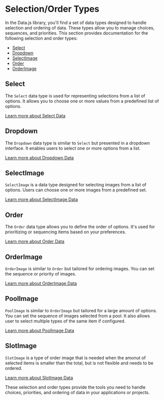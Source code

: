 # Selection/Order Types

In the Data.js library, you'll find a set of data types designed to handle selection and ordering of data. These types allow you to manage choices, sequences, and priorities. This section provides documentation for the following selection and order types:

- [Select](selectdata.md)
- [Dropdown](dropdowndata.md)
- [SelectImage](selectimagedata.md)
- [Order](orderdata.md)
- [OrderImage](orderimagedata.md)

## Select

The `Select` data type is used for representing selections from a list of options. It allows you to choose one or more values from a predefined list of options.

[Learn more about Select Data](selectdata.md)

## Dropdown

The `Dropdown` data type is similar to `Select` but presented in a dropdown interface. It enables users to select one or more options from a list.

[Learn more about Dropdown Data](dropdowndata.md)

## SelectImage

`SelectImage` is a data type designed for selecting images from a list of options. Users can choose one or more images from a predefined set.

[Learn more about SelectImage Data](selectimagedata.md)

## Order

The `Order` data type allows you to define the order of options. It's used for prioritizing or sequencing items based on your preferences.

[Learn more about Order Data](orderdata.md)

## OrderImage

`OrderImage` is similar to `Order` but tailored for ordering images. You can set the sequence or priority of images.

[Learn more about OrderImage Data](orderimagedata.md)

## PoolImage

`PoolImage` is similar to `OrderImage` but tailored for a large amount of options. You can set the sequence of images selected from a pool. It also allows user to select multiple types of the same item if configured.

[Learn more about PoolImage Data](poolimagedata.md)

## SlotImage

`SlotImage` is a type of order image that is needed when the amonut of selected items is smaller than the total, but is not flexible and needs to be ordered.

[Learn more about SlotImage Data](slotimagedata.md)

These selection and order types provide the tools you need to handle choices, priorities, and ordering of data in your applications or projects.



